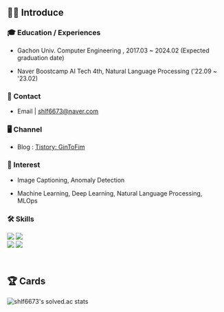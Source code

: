 ## 🙋‍♂️ Introduce

### 🎓 Education / Experiences

- Gachon Univ. Computer Engineering , 2017.03 ~ 2024.02 (Expected graduation date)

- Naver Boostcamp AI Tech 4th, Natural Language Processing ('22.09 ~ '23.02)

### 📨 Contact

- Email  | shlf6673@naver.com

<!-- CV     | [Curriculum Vitae](https://obtainable-turnover-bef.notion.site/Ryu-Jongmoon-df7118b559544bda93aca3070b6dbcff) -->

### 🖥️ Channel

- Blog : [Tistory: GinToFim](https://gintofim.tistory.com/)

### 🎯 Interest

- Image Captioning, Anomaly Detection

- Machine Learning, Deep Learning, Natural Language Processing, MLOps

### 🛠 Skills
<p>
<img src="https://img.shields.io/badge/python-3776AB?style=for-the-badge&logo=python&logoColor=white">
<img src="https://img.shields.io/badge/PyTorch-EE4C2C?style=for-the-badge&logo=PyTorch&logoColor=white">
<br>
<img src="https://img.shields.io/badge/github-181717?style=for-the-badge&logo=github&logoColor=white">
<img src="https://img.shields.io/badge/git-F05032?style=for-the-badge&logo=git&logoColor=white">
</p>
<br>

## 🏆 Cards

<!-- [![Hits](https://hits.seeyoufarm.com/api/count/incr/badge.svg?url=https%3A%2F%2Fgithub.com%2FkillerWhale0917&count_bg=%2379C83D&title_bg=%23555555&icon=&icon_color=%23E7E7E7&title=hits&edge_flat=false)](https://hits.seeyoufarm.com) -->

<!-- [![Solved.ac Profile](http://mazassumnida.wtf/api/v2/generate_badge?boj=shlf6673)](https://solved.ac/shlf6673/) -->
![shlf6673's solved.ac stats](https://github-readme-solvedac.hyp3rflow.vercel.app/api/?handle=shlf6673)
